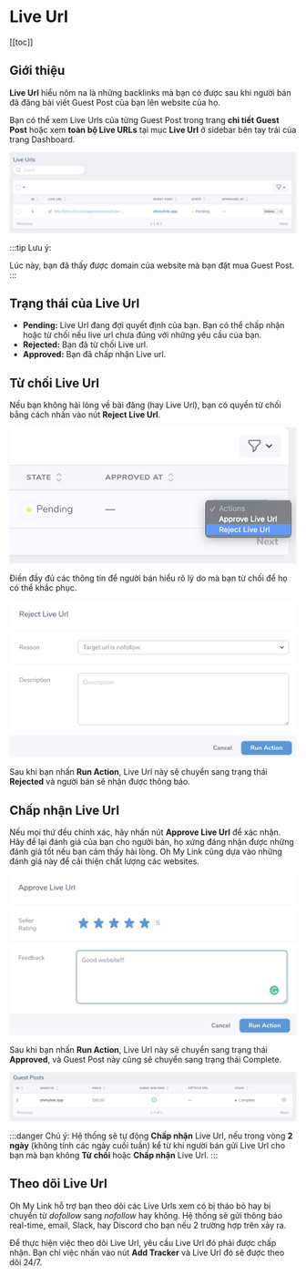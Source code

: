 # Live Url

[[toc]]

## Giới thiệu

**Live Url** hiểu nôm na là những backlinks mà bạn có được sau khi người bán đã đăng bài viết Guest Post của bạn lên website của họ.

Bạn có thể xem Live Urls của từng Guest Post trong trang **chi tiết Guest Post** hoặc xem **toàn bộ Live URLs** tại mục **Live Url** ở sidebar bên tay trái của trang Dashboard.

![Live Url](./../../assets/img/live-url.png)

:::tip Lưu ý:

Lúc này, bạn đã thấy được domain của website mà bạn đặt mua Guest Post.
:::

## Trạng thái của Live Url

- **Pending:** Live Url đang đợi quyết định của bạn. Bạn có thể chấp nhận hoặc từ chối nếu live url chưa đúng với những yêu cầu của bạn.
- **Rejected:** Bạn đã từ chối Live url.
- **Approved:** Bạn đã chấp nhận Live url.

## Từ chối Live Url

Nếu bạn không hài lòng về bài đăng (hay Live Url), bạn có quyền từ chối bằng cách nhấn vào nút **Reject Live Url**.

![Live Url](./../../assets/img/reject-live-url.png)

Điền đầy đủ các thông tin để người bán hiểu rõ lý do mà bạn từ chối để họ có thể khắc phục.

![Live Url](./../../assets/img/submit-live-url-rejection.png)

Sau khi bạn nhấn **Run Action**, Live Url này sẽ chuyển sang trạng thái **Rejected** và người bán sẽ nhận được thông báo.

## Chấp nhận Live Url

Nếu mọi thứ đều chính xác, hãy nhấn nút **Approve Live Url** để xác nhận. Hãy để lại đánh giá của bạn cho người bán, họ xứng đáng nhận được những đánh giá tốt nếu bạn cảm thấy hài lòng. Oh My Link cũng dựa vào những đánh giá này để cải thiện chất lượng các websites.

![Live Url](./../../assets/img/approve-live-url.png)

Sau khi bạn nhấn **Run Action**, Live Url này sẽ chuyển sang trạng thái **Approved**, và Guest Post này cũng sẽ chuyển sang trạng thái Complete.

![Live Url](./../../assets/img/completed-guest-post.png)

:::danger Chú ý:
Hệ thống sẽ tự động **Chấp nhận** Live Url, nếu trong vòng **2 ngày** (không tính các ngày cuối tuần) kể từ khi người bán gửi Live Url cho bạn mà bạn không **Từ chối** hoặc **Chấp nhận** Live Url. 
:::

## Theo dõi Live Url

Oh My Link hỗ trợ bạn theo dõi các Live Urls xem có bị tháo bỏ hay bị chuyển từ *dofollow* sang *nofollow* hay không. Hệ thống sẽ gửi thông báo real-time, email, Slack, hay Discord cho bạn nếu 2 trường hợp trên xảy ra.

Để thực hiện việc theo dõi Live Url, yêu cầu Live Url đó phải được chấp nhận. Bạn chỉ việc nhấn vào nút **Add Tracker** và Live Url đó sẽ được theo dõi 24/7.
